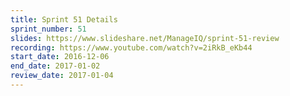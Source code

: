 ```yaml
---
title: Sprint 51 Details
sprint_number: 51
slides: https://www.slideshare.net/ManageIQ/sprint-51-review
recording: https://www.youtube.com/watch?v=2iRkB_eKb44
start_date: 2016-12-06
end_date: 2017-01-02
review_date: 2017-01-04
---
```

